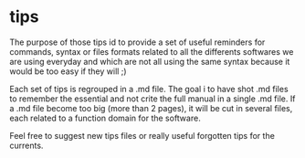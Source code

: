 tips
====

The purpose of those tips id to provide a set of useful reminders for commands,
syntax or files formats related to all the differents softwares we are using
everyday and which are not all using the same syntax because it would be too 
easy if they will ;)

Each set of tips is regrouped in a .md file. The goal i to have shot .md files
to remember the essential and not crite the full manual in a single .md file.
If a .md file become too big (more than 2 pages), it will be cut in several 
files, each related to a function domain for the software.

Feel free to suggest new tips files or really useful forgotten tips for the 
currents.
